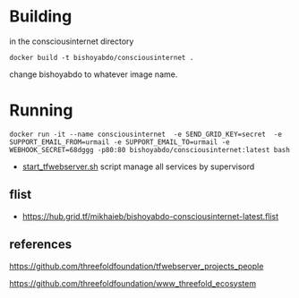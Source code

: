 # Building 

in the consciousinternet directory

`docker build -t bishoyabdo/consciousinternet .`

change bishoyabdo to whatever image name.

# Running

```
docker run -it --name consciousinternet  -e SEND_GRID_KEY=secret  -e SUPPORT_EMAIL_FROM=urmail -e SUPPORT_EMAIL_TO=urmail -e WEBHOOK_SECRET=68dggg -p80:80 bishoyabdo/consciousinternet:latest bash
```

-  [start_tfwebserver.sh](start_tfwebserver.sh) script manage all services by supervisord

## flist 

- https://hub.grid.tf/mikhaieb/bishoyabdo-consciousinternet-latest.flist

 ## references 
 
https://github.com/threefoldfoundation/tfwebserver_projects_people

https://github.com/threefoldfoundation/www_threefold_ecosystem
